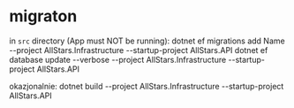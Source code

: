 # migraton
in `src` directory (App must NOT be running): 
    dotnet ef migrations add Name --project AllStars.Infrastructure --startup-project AllStars.API
    dotnet ef database update --verbose --project AllStars.Infrastructure --startup-project AllStars.API

okazjonalnie:
    dotnet build --project AllStars.Infrastructure --startup-project AllStars.API